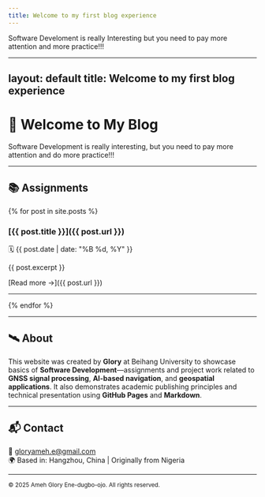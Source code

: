 ```yaml
---
title: Welcome to my first blog experience
---
```


Software Develoment is really Interesting but you need to pay more attention and more practice!!!


---
layout: default
title: Welcome to my first blog experience
---

# 👋 Welcome to My Blog

Software Development is really interesting, but you need to pay more attention and do more practice!!!

---

## 📚 Assignments

{% for post in site.posts %}
### [{{ post.title }}]({{ post.url }})
🗓️ {{ post.date | date: "%B %d, %Y" }}

{{ post.excerpt }}

[Read more →]({{ post.url }})

---
{% endfor %}

---

## 🛰️ About

This website was created by **Glory** at Beihang University to showcase basics of **Software Development**—assignments and project work related to **GNSS signal processing**, **AI-based navigation**, and **geospatial applications**. It also demonstrates academic publishing principles and technical presentation using **GitHub Pages** and **Markdown**.

---

## 📬 Contact

📧 gloryameh.e@gmail.com  
🌍 Based in: Hangzhou, China | Originally from Nigeria

---

<small class="footer">© 2025 Ameh Glory Ene-dugbo-ojo. All rights reserved.</small>
